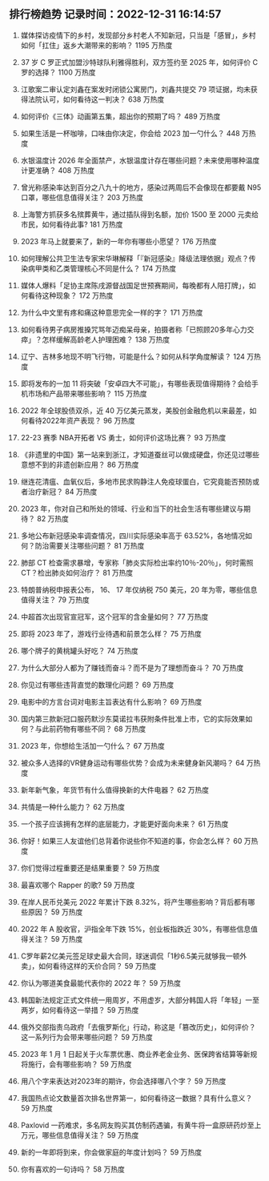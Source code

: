 
## 排行榜趋势 记录时间：2022-12-31 16:14:57
  
  1. 媒体探访疫情下的乡村，发现部分乡村老人不知新冠，只当是「感冒」，乡村如何「扛住」返乡大潮带来的影响？ 1195 万热度
    
  2. 37 岁 C 罗正式加盟沙特球队利雅得胜利，双方签约至 2025 年，如何评价 C 罗的选择？ 1100 万热度
    
  3. 江歌案二审认定刘鑫在案发时闭锁公寓房门，刘鑫共提交 79 项证据，均未获得法院认可，如何看待这一判决？ 638 万热度
    
  4. 如何评价《三体》动画第五集，超出你的预期了吗？ 489 万热度
    
  5. 如果生活是一杯咖啡，口味由你决定，你会给 2023 加一勺什么？ 448 万热度
    
  6. 水银温度计 2026 年全面禁产，水银温度计存在哪些问题？未来使用哪种温度计更准确？ 408 万热度
    
  7. 曾光称感染率达到百分之八九十的地方，感染过两周后不会像现在都要戴 N95 口罩，哪些信息值得关注？ 203 万热度
    
  8. 上海警方抓获多名殡葬黄牛，通过插队得到名额，加价 1500 至 2000 元卖给市民，如何看待此事? 181 万热度
    
  9. 2023 年马上就要来了，新的一年你有哪些小愿望？ 176 万热度
    
  10. 如何理解公共卫生法专家宋华琳解释「『新冠感染』降级法理依据」观点？传染病甲类和乙类管理核心不同是什么？ 174 万热度
    
  11. 媒体人爆料「足协主席陈戌源督战国足世预赛期间，每晚都有人陪打牌」，如何看待这种现象？ 172 万热度
    
  12. 为什么中文里有疼和痛这种意思完全一样的字？ 171 万热度
    
  13. 如何看待男子病房推搡咒骂年迈痴呆母亲，拍摄者称「已照顾20多年心力交瘁」？怎样缓解高龄老人护理困难？ 138 万热度
    
  14. 辽宁、吉林多地现不明飞行物，可能是什么？如何从科学角度解读？ 124 万热度
    
  15. 即将发布的一加 11 将突破「安卓四大不可能」，有哪些表现值得期待？会给手机市场和产品带来哪些影响？ 115 万热度
    
  16. 2022 年全球股债双杀，近 40 万亿美元蒸发，美股创金融危机以来最差，如何看待2022年资产表现？ 96 万热度
    
  17. 22-23 赛季 NBA开拓者 VS 勇士，如何评价这场比赛？ 93 万热度
    
  18. 《非遗里的中国》第一站来到浙江，才知道蚕丝可以做成硬盘，你还见过哪些意想不到的非遗创新应用？ 86 万热度
    
  19. 继连花清瘟、血氧仪后，多地市民求购静注人免疫球蛋白，它究竟能否预防或者治疗新冠？ 84 万热度
    
  20. 2023 年，你对自己和所处的领域、行业和当下的社会生活有哪些建议与期待？ 82 万热度
    
  21. 多地公布新冠感染率调查情况，四川实际感染率高于 63.52%，各地情况如何？防治需要关注哪些问题？ 81 万热度
    
  22. 肺部 CT 检查需求暴增，专家称「肺炎实际检出率约10％-20％」，何时需照 CT？检出肺炎如何治疗？ 81 万热度
    
  23. 特朗普纳税申报表公布， 16、 17 年仅纳税 750 美元，20 年为零，哪些信息值得关注？ 79 万热度
    
  24. 中超首次出现官宣冠军，这个冠军的含金量如何？ 77 万热度
    
  25. 即将 2023 年了，游戏行业待遇和前景怎么样？ 75 万热度
    
  26. 哪个牌子的黄桃罐头好吃？ 74 万热度
    
  27. 为什么大部分人都为了赚钱而奋斗？而不是为了理想而奋斗？ 70 万热度
    
  28. 你见过有哪些违背直觉的数理化问题？ 69 万热度
    
  29. 电影中的方言台词对电影主旨表达有什么影响？ 69 万热度
    
  30. 国内第三款新冠口服药默沙东莫诺拉韦获附条件批准上市，它的实际效果如何？与此前药物有哪些不同？ 68 万热度
    
  31. 2023 年，你想给生活加一勺什么？ 67 万热度
    
  32. 被众多人选择的VR健身运动有哪些优势？会成为未来健身新风潮吗？ 64 万热度
    
  33. 新年新气象，年货节有什么值得换新的大件电器？ 62 万热度
    
  34. 共情是一种什么能力？ 62 万热度
    
  35. 一个孩子应该拥有怎样的底层能力，才能更好面向未来？ 61 万热度
    
  36. 你好！如果三人友谊他们总背着你说些你不知道的事，你会怎么样？ 60 万热度
    
  37. 你们觉得过程重要还是结果重要？ 59 万热度
    
  38. 最喜欢哪个 Rapper 的歌? 59 万热度
    
  39. 在岸人民币兑美元 2022 年累计下跌 8.32%，将产生哪些影响？背后都有哪些原因？ 59 万热度
    
  40. 2022 年 A 股收官，沪指全年下跌 15%，创业板指跌近 30%，有哪些信息值得关注？ 59 万热度
    
  41. C罗年薪2亿美元签足球史最大合同，球迷调侃「1秒6.5美元就够我一顿外卖」，如何看待这样的天价合同？ 59 万热度
    
  42. 你认为哪道美食最能代表你的 2022 年？ 59 万热度
    
  43. 韩国新法规定正式文件统一用周岁，不用虚岁，大部分韩国人将「年轻」一至两岁，如何看待这一举措？ 59 万热度
    
  44. 俄外交部指责乌政府「去俄罗斯化」行动，称这是「篡改历史」，如何评价？这一系列行为会带来哪些问题？ 59 万热度
    
  45. 2023 年 1 月 1 日起关于火车票优惠、商业养老金业务、医保跨省结算等新规将施行，会有哪些影响？ 59 万热度
    
  46. 用八个字来表达对2023年的期许，你会选择哪八个字？ 59 万热度
    
  47. 我国热点论文数量首次排名世界第一，如何看待这一数据？具有什么意义？ 59 万热度
    
  48. Paxlovid 一药难求，多名网友购买其仿制药遇骗，有黄牛将一盒原研药炒至上万元，哪些信息值得关注？ 59 万热度
    
  49. 新的一年即将到来，你会做家庭的年度计划吗？ 59 万热度
    
  50. 你有喜欢的一句诗吗？ 58 万热度
    